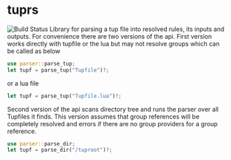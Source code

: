 # tuprs  
![Build Status](https://github.com/svark/tuprs/actions/workflows/rust.yml/badge.svg)
Library for parsing a tup file into resolved rules, its inputs and outputs.
For convenience there are two versions of the api.
First version works directly with tupfile or the lua but may not resolve groups which can be called as below
```rust
use parser::parse_tup;
let tupf = parse_tup("Tupfile")?;
```
or a lua file
```rust
let tupf = parse_tup("Tupfile.lua")?;
```

Second version of the api scans directory tree and runs the parser over all Tupfiles it finds.
This version assumes that group references will be completely resolved and errors if there are no group providers for a group reference.
```rust
use parser::parse_dir;
let tupf = parse_dir("/tuproot")?;
```
